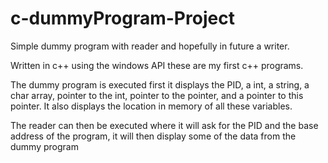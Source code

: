 # c-dummyProgram-Project
Simple dummy program with reader and hopefully in future a writer.

Written in c++ using the windows API these are my first c++ programs.

The dummy program is executed first it displays the PID, a int, a string, a char array, pointer to the int, pointer to the pointer, and a pointer to this pointer. It also displays the location in memory of all these variables.

The reader can then be executed where it will ask for the PID and the base address of the program, it will then display some of the data from the dummy program
